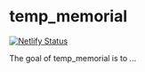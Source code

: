 
# temp_memorial

<!-- badges: start -->
[![Netlify Status](https://api.netlify.com/api/v1/badges/b9b3a88a-b6ee-460b-8ff1-cc39db86bf5e/deploy-status)](https://app.netlify.com/sites/nifty-aryabhata-3f1a96/deploys)
<!-- badges: end -->

The goal of temp_memorial is to ...

